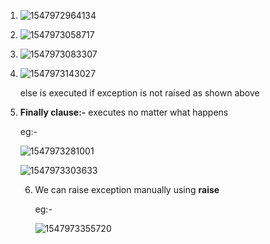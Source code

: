 1. ![1547972964134](C:\Users\lchitrag\AppData\Roaming\Typora\typora-user-images\1547972964134.png)

2. ![1547973058717](C:\Users\lchitrag\AppData\Roaming\Typora\typora-user-images\1547973058717.png) 

3. ![1547973083307](C:\Users\lchitrag\AppData\Roaming\Typora\typora-user-images\1547973083307.png) 

4. ![1547973143027](C:\Users\lchitrag\AppData\Roaming\Typora\typora-user-images\1547973143027.png) 

   else is executed if exception is not raised as shown above

5. **Finally clause:-** executes no matter what happens

   eg:-

   ![1547973281001](C:\Users\lchitrag\AppData\Roaming\Typora\typora-user-images\1547973281001.png) 

   ![1547973303633](C:\Users\lchitrag\AppData\Roaming\Typora\typora-user-images\1547973303633.png) 

   6. We can raise exception manually using **raise**

      eg:-

      ![1547973355720](C:\Users\lchitrag\AppData\Roaming\Typora\typora-user-images\1547973355720.png)